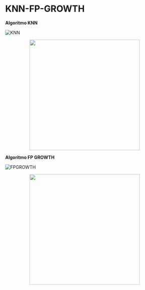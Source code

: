 # KNN-FP-GROWTH

**Algoritmo KNN**

![KNN](../master/Ingenieria/Diagrama_Complejidad_Ciclomatica/knn.PNG)

<p align="center">
  <img src="KNN-FP-GROWTH/master/Ingenieria/Diagrama_Complejidad_Ciclomatica/knn.png" width="350"/>
</p>

**Algoritmo FP GROWTH**

![FPGROWTH](../master/Ingenieria/Diagrama_Complejidad_Ciclomatica/FP_GROWTH.PNG)

<p align="center">
  <img src="KNN-FP-GROWTH/master/Ingenieria/Diagrama_Complejidad_Ciclomatica/FP_GROWTH.png" width="350"/>
</p>
